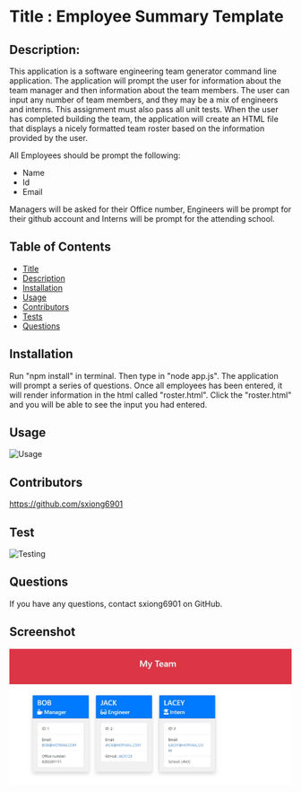 
  # Title : Employee Summary Template
  ## Description:
This application is a software engineering team generator command line application. The application will prompt the user for information about the team manager and then information about the team members. The user can input any number of team members, and they may be a mix of engineers and interns. This assignment must also pass all unit tests. When the user has completed building the team, the application will create an HTML file that displays a nicely formatted team roster based on the information provided by the user. 

All Employees should be prompt the following:
* Name
* Id
* Email

Managers will be asked for their Office number, Engineers will be prompt for their github account and Interns will be prompt for the attending school. 
  
  ## Table of Contents
  * [Title](#Title)
  * [Description](#Description)
  * [Installation](#Installation)
  * [Usage](#Usage)
  * [Contributors](#Contributors)
  * [Tests](#Test)
  * [Questions](#Questions)

  
  ## Installation
  Run "npm install" in terminal. Then type in "node app.js". The application will prompt a series of questions. Once all employees has been entered, it will render information in the html called "roster.html". Click the "roster.html" and you will be able to see the input you had entered.

  ## Usage
  ![Usage](https://github.com/sxiong6901/EmployeeSummary/blob/master/Assests/Usage.gif)
  
  ## Contributors
  https://github.com/sxiong6901

  ## Test
  ![Testing](https://github.com/sxiong6901/EmployeeSummary/blob/master/Assests/Testing.gif)
  
  ## Questions
  If you have any questions, contact sxiong6901 on GitHub.

  ## Screenshot

![Screenshot of the project](https://github.com/sxiong6901/EmployeeSummary/blob/master/Assests/Capture.JPG)
